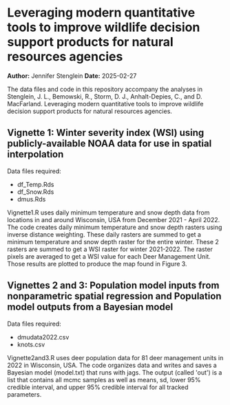 # Leveraging modern quantitative tools to improve wildlife decision support products for natural resources agencies

**Author:** Jennifer Stenglein
**Date:** 2025-02-27

The data files and code in this repository accompany the analyses in Stenglein, J. L., Bemowski, R., Storm, D. J., Anhalt-Depies, C., and D. MacFarland. Leveraging modern quantitative tools to improve wildlife decision support products for natural resources agencies. 

## Vignette 1: Winter severity index (WSI) using publicly-available NOAA data for use in spatial interpolation

Data files required:

- df_Temp.Rds
- df_Snow.Rds
- dmus.Rds

Vignette1.R uses daily minimum temperature and snow depth data from locations in and around Wisconsin, USA from December 2021 - April 2022. The code creates daily minimum temperature and snow depth rasters using inverse distance weighting. These daily rasters are summed to get a minimum temperature and snow depth raster for the entire winter. These 2 rasters are summed to get a WSI raster for winter 2021-2022. The raster pixels are averaged to get a WSI value for each Deer Management Unit. Those results are plotted to produce the map found in Figure 3. 

## Vignettes 2 and 3: Population model inputs from nonparametric spatial regression and Population model outputs from a Bayesian model

Data files required:

- dmudata2022.csv
- knots.csv

Vignette2and3.R uses deer population data for 81 deer management units in 2022 in Wisconsin, USA. The code organizes data and writes and saves a Bayesian model (model.txt) that runs with jags. The output (called 'out') is a list that contains all mcmc samples as well as means, sd, lower 95% credible interval, and  upper 95% credible interval for all tracked parameters. 
